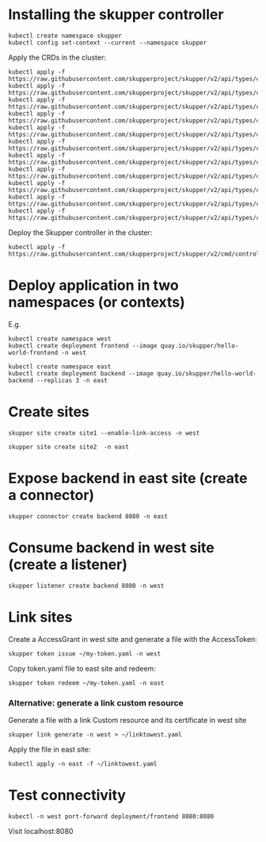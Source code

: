 # Installing the skupper controller

```
kubectl create namespace skupper
kubectl config set-context --current --namespace skupper
```

Apply the CRDs in the cluster:

```
kubectl apply -f https://raw.githubusercontent.com/skupperproject/skupper/v2/api/types/crds/skupper_access_grant_crd.yaml
kubectl apply -f https://raw.githubusercontent.com/skupperproject/skupper/v2/api/types/crds/skupper_access_token_crd.yaml
kubectl apply -f https://raw.githubusercontent.com/skupperproject/skupper/v2/api/types/crds/skupper_attached_connector_anchor_crd.yaml
kubectl apply -f https://raw.githubusercontent.com/skupperproject/skupper/v2/api/types/crds/skupper_attached_connector_crd.yaml
kubectl apply -f https://raw.githubusercontent.com/skupperproject/skupper/v2/api/types/crds/skupper_certificate_crd.yaml
kubectl apply -f https://raw.githubusercontent.com/skupperproject/skupper/v2/api/types/crds/skupper_connector_crd.yaml
kubectl apply -f https://raw.githubusercontent.com/skupperproject/skupper/v2/api/types/crds/skupper_link_crd.yaml
kubectl apply -f https://raw.githubusercontent.com/skupperproject/skupper/v2/api/types/crds/skupper_listener_crd.yaml
kubectl apply -f https://raw.githubusercontent.com/skupperproject/skupper/v2/api/types/crds/skupper_router_access_crd.yaml
kubectl apply -f https://raw.githubusercontent.com/skupperproject/skupper/v2/api/types/crds/skupper_secured_access_crd.yaml
kubectl apply -f https://raw.githubusercontent.com/skupperproject/skupper/v2/api/types/crds/skupper_site_crd.yaml
```

Deploy the Skupper controller in the cluster:
```
kubectl apply -f https://raw.githubusercontent.com/skupperproject/skupper/v2/cmd/controller/deploy_cluster_scope.yaml
```

# Deploy application in two namespaces (or contexts)

E.g.

```
kubectl create namespace west
kubectl create deployment frontend --image quay.io/skupper/hello-world-frontend -n west
```

```
kubectl create namespace east
kubectl create deployment backend --image quay.io/skupper/hello-world-backend --replicas 3 -n east
```

# Create sites

```
skupper site create site1 --enable-link-access -n west
```

```
skupper site create site2  -n east
```

# Expose backend in east site (create a connector)

```
skupper connector create backend 8080 -n east
```

# Consume backend in west site (create a listener)

```
skupper listener create backend 8080 -n west
```

# Link sites

Create a AccessGrant in west site and generate a file with the AccessToken:

```
skupper token issue ~/my-token.yaml -n west
```

Copy token.yaml file to east site and redeem:

```
skupper token redeem ~/my-token.yaml -n east
```

### Alternative: generate a link custom resource

Generate a file with a link Custom resource and its certificate in west site
```
skupper link generate -n west > ~/linktowest.yaml
```
Apply the file in east site: 

```
kubectl apply -n east -f ~/linktowest.yaml
```


# Test connectivity

```
kubectl -n west port-forward deployment/frontend 8080:8080
```

Visit localhost:8080
